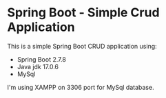 # Spring Boot - Simple Crud Application

This is a simple Spring Boot CRUD application using:
- Spring Boot 2.7.8
- Java jdk 17.0.6
- MySql

I'm using XAMPP on 3306 port for MySql database.
